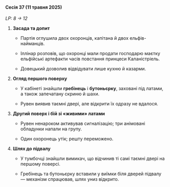 #### Сесія 37 (11 травня 2025)

_LP: 8 → 12_

1. **Засада та допит**
    
    - Партія оглушила двох охоронців, капітана й двох ельфів-найманців.
        
    - Іллінар розповів, що охоронці мали продати господарю маєтку ельфійські артефакти часів повстання принцеси Каланістріель.
        
    - Довецький дозволив відвідувати лише кухню й казарми.
        
2. **Огляд першого поверху**
    
    - У кабінеті знайшли **гребінець** і **бутоньєрку**, заховані під латами, а також запечатану скриню й шахи.
        
    - Рувен виявив таємні двері, але відкрити їх одразу не вдалося.
        
3. **Другий поверх і бій зі «живими» латами**
    
    - Рувен ненароком активував сигналізацію; три анімовані обладунки напали на групу.
        
    - Один охоронець утік; решту переможено.
        
4. **Шлях до підвалу**
    
    - У тумбочці знайшли вимикач, що відчинив ті самі таємні двері на першому поверсі.
        
    - Гребінець та бутоньєрку вставили у виїмки біля дверей підвалу — механізм спрацював, шлях униз відкрито.